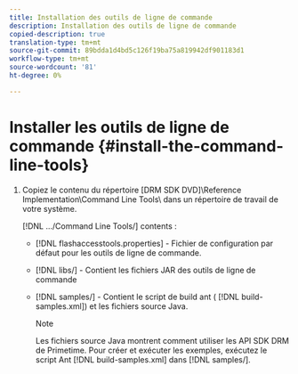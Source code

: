 ```yaml
---
title: Installation des outils de ligne de commande
description: Installation des outils de ligne de commande
copied-description: true
translation-type: tm+mt
source-git-commit: 89bdda1d4bd5c126f19ba75a819942df901183d1
workflow-type: tm+mt
source-wordcount: '81'
ht-degree: 0%

---
```



# Installer les outils de ligne de commande {#install-the-command-line-tools}

1. Copiez le contenu du répertoire [DRM SDK DVD]\Reference Implementation\Command Line Tools\ dans un répertoire de travail de votre système.

   [!DNL .../Command Line Tools/] contents :

   * [!DNL flashaccesstools.properties] - Fichier de configuration par défaut pour les outils de ligne de commande.
   * [!DNL libs/] - Contient les fichiers JAR des outils de ligne de commande
   * [!DNL samples/] - Contient le script de build ant (  [!DNL build-samples.xml]) et les fichiers source Java.

      >[!NOTE]
      >
      >Les fichiers source Java montrent comment utiliser les API SDK DRM de Primetime. Pour créer et exécuter les exemples, exécutez le script Ant [!DNL build-samples.xml] dans [!DNL samples/].